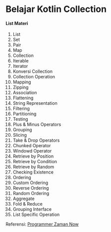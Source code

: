 # Belajar Kotlin Collection
#### List Materi
1. List
2. Set
3. Pair
4. Map
5. Collection
6. Iterable
7. Iterator
8. Konversi Collection
9. Collection Operation
10. Mapping
11. Zipping
12. Association
13. Flattening
14. String Representation
15. Filtering
16. Partitioning
17. Testing
18. Plus & Minus Operators
19. Grouping
20. Slicing
21. Take & Drop Operators
22. Chunked Operator
23. Windowd Operator
24. Retrieve by Position
25. Retrieve by Condition
26. Retrieve by Random
27. Checking Existence
28. Ordering
29. Custom Ordering
30. Reverse Ordering
31. Random Ordering
32. Aggregate
33. Fold & Reduce
34. Grouping Interface
35. List Specific Operation

Referensi:  [Programmer Zaman Now](https://www.youtube.com/ProgrammerZamanNow)